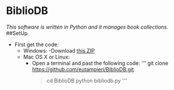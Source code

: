 # BiblioDB
*This software is written in Python and it manages book collections.*
##SetUp
- First get the code:
	* Windows:
		-Download [this ZIP](https://github.com/eutampieri/BiblioDB/archive/master.zip)
	* Mac OS X or Linux:
		- Open a terminal and past the following code:
			'''
			 git clone https://github.com/eutampieri/BiblioDB.git
			> cd BiblioDB
			> python bibliodb.py
			'''